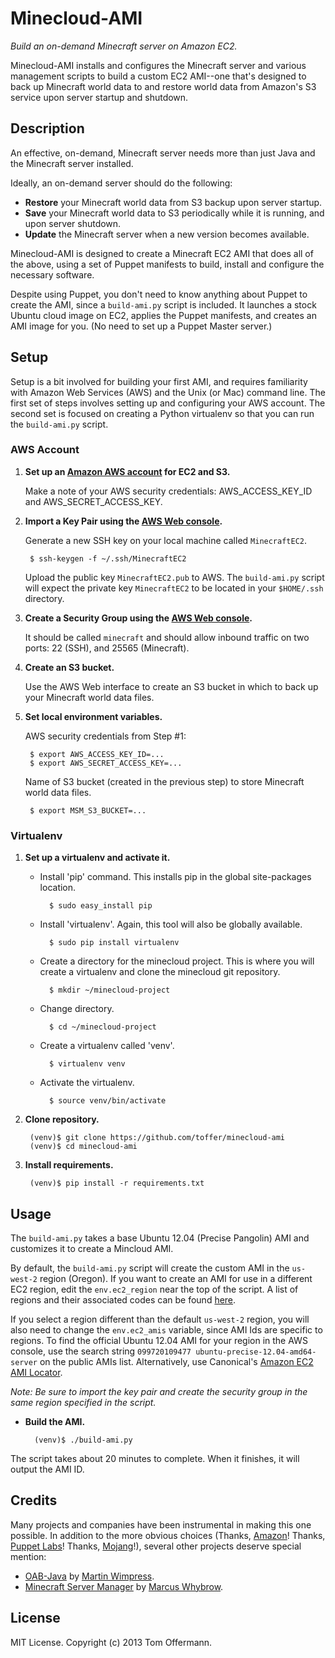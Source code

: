 Minecloud-AMI
=============
*Build an on-demand Minecraft server on Amazon EC2.*

Minecloud-AMI installs and configures the Minecraft server and various management scripts to build a custom EC2 AMI--one that's designed to back up Minecraft world data to and restore world data from Amazon's S3 service upon server startup and shutdown.


Description
-----------
An effective, on-demand, Minecraft server needs more than just Java and the Minecraft server installed.

Ideally, an on-demand server should do the following:

* **Restore** your Minecraft world data from S3 backup upon server startup.
* **Save** your Minecraft world data to S3 periodically while it is running, and upon server shutdown.
* **Update** the Minecraft server when a new version becomes available.

Minecloud-AMI is designed to create a Minecraft EC2 AMI that does all of the above, using a set of Puppet manifests to build, install and configure the necessary software.

Despite using Puppet, you don't need to know anything about Puppet to create the AMI, since a `build-ami.py` script is included. It launches a stock Ubuntu cloud image on EC2, applies the Puppet manifests, and creates an AMI image for you. (No need to set up a Puppet Master server.)


Setup
-----
Setup is a bit involved for building your first AMI, and requires familiarity with Amazon Web Services (AWS) and the Unix (or Mac) command line. The first set of steps involves setting up and configuring your AWS account. The second set is focused on creating a Python virtualenv so that you can run the `build-ami.py` script.


### AWS Account ###

1. **Set up an [Amazon AWS account](https://aws.amazon.com/) for EC2 and S3.**

    Make a note of your AWS security credentials: AWS_ACCESS_KEY_ID and AWS_SECRET_ACCESS_KEY.

2. **Import a Key Pair using the [AWS Web console](https://console.aws.amazon.com/).**

	Generate a new SSH key on your local machine called `MinecraftEC2`.

        $ ssh-keygen -f ~/.ssh/MinecraftEC2
	
    Upload the public key `MinecraftEC2.pub` to AWS. The `build-ami.py` script will expect the private key `MinecraftEC2` to be located in your `$HOME/.ssh` directory.

3. **Create a Security Group using the [AWS Web console](https://console.aws.amazon.com/).**

    It should be called `minecraft` and should allow inbound traffic on two ports: 22 (SSH), and 25565 (Minecraft).

4. **Create an S3 bucket.**

    Use the AWS Web interface to create an S3 bucket in which to back up your Minecraft world data files.

5. **Set local environment variables.**

    AWS security credentials from Step #1:

        $ export AWS_ACCESS_KEY_ID=...
        $ export AWS_SECRET_ACCESS_KEY=...

    Name of S3 bucket (created in the previous step) to store Minecraft world data files.

        $ export MSM_S3_BUCKET=...


### Virtualenv ###

1. **Set up a virtualenv and activate it.**

    * Install 'pip' command. This installs pip in the global site-packages location.

            $ sudo easy_install pip

	* Install 'virtualenv'. Again, this tool will also be globally available.

            $ sudo pip install virtualenv

	* Create a directory for the minecloud project. This is where you will create a virtualenv and clone the minecloud git repository. 

            $ mkdir ~/minecloud-project

	* Change directory.

            $ cd ~/minecloud-project

	* Create a virtualenv called 'venv'.

            $ virtualenv venv

	* Activate the virtualenv.

            $ source venv/bin/activate

2. **Clone repository.**

        (venv)$ git clone https://github.com/toffer/minecloud-ami
        (venv)$ cd minecloud-ami

3. **Install requirements.**

        (venv)$ pip install -r requirements.txt


Usage
-----
The `build-ami.py` takes a base Ubuntu 12.04 (Precise Pangolin) AMI and customizes it to create a Mincloud AMI.

By default, the `build-ami.py` script will create the custom AMI in the `us-west-2` region (Oregon). If you want to create an AMI for use in a different EC2 region, edit the `env.ec2_region` near the top of the script. A list of regions and their associated codes can be found [here](http://docs.aws.amazon.com/AWSEC2/latest/UserGuide/using-regions-availability-zones.html).

If you select a region different than the default `us-west-2` region, you will also need to change the `env.ec2_amis` variable, since AMI Ids are specific to regions. To find the official Ubuntu 12.04 AMI for your region in the AWS console, use the search string `099720109477 ubuntu-precise-12.04-amd64-server` on the public AMIs list. Alternatively, use Canonical's [Amazon EC2 AMI Locator](http://cloud-images.ubuntu.com/locator/ec2/).

*Note: Be sure to import the key pair and create the security group in the same region specified in the script.*

* **Build the AMI.**

        (venv)$ ./build-ami.py

The script takes about 20 minutes to complete. When it finishes, it will output the AMI ID.


Credits
-------
Many projects and companies have been instrumental in making this one possible. In addition to the more obvious choices (Thanks, [Amazon](https://aws.amazon.com/)! Thanks, [Puppet Labs](https://puppetlabs.com/)! Thanks, [Mojang](http://minecraft.net/)!), several other projects deserve special mention:

* [OAB-Java](https://github.com/flexiondotorg/oab-java6) by [Martin Wimpress](https://github.com/flexiondotorg).
* [Minecraft Server Manager](https://github.com/marcuswhybrow/minecraft-server-manager) by [Marcus Whybrow](https://github.com/marcuswhybrow).


License
-------
MIT License. Copyright (c) 2013 Tom Offermann.
